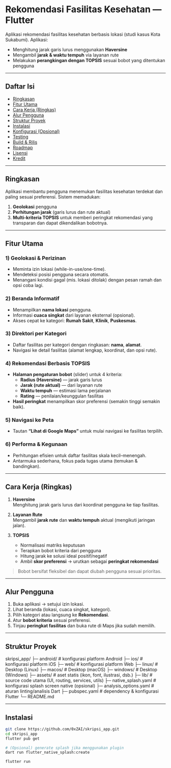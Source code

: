 # Rekomendasi Fasilitas Kesehatan — Flutter

Aplikasi rekomendasi fasilitas kesehatan berbasis lokasi (studi kasus Kota Sukabumi). Aplikasi:
- Menghitung jarak garis lurus menggunakan **Haversine**
- Mengambil **jarak & waktu tempuh** via layanan rute
- Melakukan **perangkingan dengan TOPSIS** sesuai bobot yang ditentukan pengguna

---

## Daftar Isi
- [Ringkasan](#ringkasan)
- [Fitur Utama](#fitur-utama)
- [Cara Kerja (Ringkas)](#cara-kerja-ringkas)
- [Alur Pengguna](#alur-pengguna)
- [Struktur Proyek](#struktur-proyek)
- [Instalasi](#instalasi)
- [Konfigurasi (Opsional)](#konfigurasi-opsional)
- [Testing](#testing)
- [Build & Rilis](#build--rilis)
- [Roadmap](#roadmap)
- [Lisensi](#lisensi)
- [Kredit](#kredit)

---

## Ringkasan
Aplikasi membantu pengguna menemukan fasilitas kesehatan terdekat dan paling sesuai preferensi. Sistem memadukan:
1) **Geolokasi** pengguna  
2) **Perhitungan jarak** (garis lurus dan rute aktual)  
3) **Multi-kriteria TOPSIS** untuk memberi peringkat rekomendasi yang transparan dan dapat dikendalikan bobotnya.

---

## Fitur Utama

### 1) Geolokasi & Perizinan
- Meminta izin lokasi (while-in-use/one-time).
- Mendeteksi posisi pengguna secara otomatis.
- Menangani kondisi gagal (mis. lokasi ditolak) dengan pesan ramah dan opsi coba lagi.

### 2) Beranda Informatif
- Menampilkan **nama lokasi** pengguna.
- Informasi **cuaca singkat** dari layanan eksternal (opsional).
- Akses cepat ke kategori: **Rumah Sakit**, **Klinik**, **Puskesmas**.

### 3) Direktori per Kategori
- Daftar fasilitas per kategori dengan ringkasan: **nama**, **alamat**.
- Navigasi ke detail fasilitas (alamat lengkap, koordinat, dan opsi rute).

### 4) Rekomendasi Berbasis TOPSIS
- **Halaman pengaturan bobot** (slider) untuk 4 kriteria:
  - **Radius (Haversine)** — jarak garis lurus
  - **Jarak (rute aktual)** — dari layanan rute
  - **Waktu tempuh** — estimasi lama perjalanan
  - **Rating** — penilaian/keunggulan fasilitas
- **Hasil peringkat** menampilkan skor preferensi (semakin tinggi semakin baik).

### 5) Navigasi ke Peta
- Tautan **“Lihat di Google Maps”** untuk mulai navigasi ke fasilitas terpilih.

### 6) Performa & Kegunaan
- Perhitungan efisien untuk daftar fasilitas skala kecil–menengah.
- Antarmuka sederhana, fokus pada tugas utama (temukan & bandingkan).

---

## Cara Kerja (Ringkas)

1) **Haversine**  
   Menghitung jarak garis lurus dari koordinat pengguna ke tiap fasilitas.

2) **Layanan Rute**  
   Mengambil **jarak rute** dan **waktu tempuh** aktual (mengikuti jaringan jalan).

3) **TOPSIS**  
   - Normalisasi matriks keputusan  
   - Terapkan bobot kriteria dari pengguna  
   - Hitung jarak ke solusi ideal positif/negatif  
   - Ambil **skor preferensi** → urutkan sebagai **peringkat rekomendasi**  

> Bobot bersifat fleksibel dan dapat diubah pengguna sesuai prioritas.

---

## Alur Pengguna
1) Buka aplikasi → setujui izin lokasi.  
2) Lihat beranda (lokasi, cuaca singkat, kategori).  
3) Pilih kategori atau langsung ke **Rekomendasi**.  
4) Atur **bobot kriteria** sesuai preferensi.  
5) Tinjau **peringkat fasilitas** dan buka rute di Maps jika sudah memilih.

---

## Struktur Proyek
skripsi_app/
├─ android/ # konfigurasi platform Android
├─ ios/ # konfigurasi platform iOS
├─ web/ # konfigurasi platform Web
├─ linux/ # Desktop (Linux)
├─ macos/ # Desktop (macOS)
├─ windows/ # Desktop (Windows)
├─ assets/ # aset statis (ikon, font, ilustrasi, dsb.)
├─ lib/ # source code utama (UI, routing, services, utils)
├─ native_splash.yaml # konfigurasi splash screen native (opsional)
├─ analysis_options.yaml # aturan linting/analisis Dart
├─ pubspec.yaml # dependency & konfigurasi Flutter
└─ README.md

---

## Instalasi
```bash
git clone https://github.com/0xZAI/skripsi_app.git
cd skripsi_app
flutter pub get

# (Opsional) generate splash jika menggunakan plugin
dart run flutter_native_splash:create

flutter run
